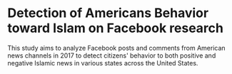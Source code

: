 # Detection of Americans Behavior toward Islam on Facebook research
This study aims to analyze Facebook posts and comments from American news channels in 2017 to detect citizens' behavior to both positive and negative Islamic news in various states across the United States. 
